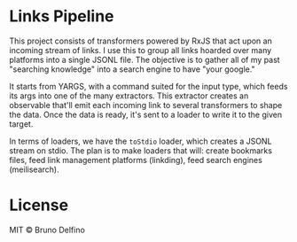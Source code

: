 # Links Pipeline

This project consists of transformers powered by RxJS that act upon an incoming stream of links. I use this to group all links hoarded over many platforms into a single JSONL file. The objective is to gather all of my past "searching knowledge" into a search engine to have "your google."

It starts from YARGS, with a command suited for the input type, which feeds its args into one of the many extractors. This extractor creates an observable that'll emit each incoming link to several transformers to shape the data. Once the data is ready, it's sent to a loader to write it to the given target.

In terms of loaders, we have the `toStdio` loader, which creates a JSONL stream on stdio. The plan is to make loaders that will: create bookmarks files, feed link management platforms (linkding), feed search engines (meilisearch).

# License

MIT © Bruno Delfino
